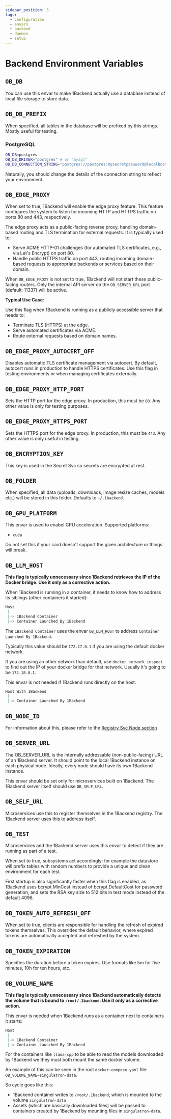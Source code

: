 ```yaml
---
sidebar_position: 3
tags:
  - configuration
  - envars
  - backend
  - daemon
  - setup
---
```


# Backend Environment Variables

## `OB_DB`

You can use this envar to make 1Backend actually use a database instead of local file storage to store data.

## `OB_DB_PREFIX`

When specified, all tables in the database will be prefixed by this strings. Mostly useful for testing.

### PostgreSQL

```sh
OB_DB=postgres
OB_DB_DRIVER="postgres" # or "mysql"
OB_DB_CONNECTION_STRING="postgres://postgres:mysecretpassword@localhost:5432/mydatabase?sslmode=disable"
```

Naturally, you should change the details of the connection string to reflect your environment.

## `OB_EDGE_PROXY`

When set to true, 1Backend will enable the edge proxy feature. This feature configures the system to listen for incoming HTTP and HTTPS traffic on ports 80 and 443, respectively.

The edge proxy acts as a public-facing reverse proxy, handling domain-based routing and TLS termination for external requests. It is typically used to:

- Serve ACME HTTP-01 challenges (for automated TLS certificates, e.g., via Let's Encrypt) on port 80.
- Handle public HTTPS traffic on port 443, routing incoming domain-based requests to appropriate backends or services based on their domain.

When `OB_EDGE_PROXY` is not set to true, 1Backend will not start these public-facing routers. Only the internal API server on the `OB_SERVER_URL` port (default: 11337) will be active.

**Typical Use Case**:

Use this flag when 1Backend is running as a publicly accessible server that needs to:

- Terminate TLS (HTTPS) at the edge.
- Serve automated certificates via ACME.
- Route external requests based on domain names.

## `OB_EDGE_PROXY_AUTOCERT_OFF`

Disables automatic TLS certificate management via autocert.
By default, autocert runs in production to handle HTTPS certificates.
Use this flag in testing environments or when managing certificates externally.

## `OB_EDGE_PROXY_HTTP_PORT`

Sets the HTTP port for the edge proxy.
In production, this must be `80`. Any other value is only for testing purposes.

## `OB_EDGE_PROXY_HTTPS_PORT`

Sets the HTTPS port for the edge proxy.
In production, this must be `443`. Any other value is only useful in testing.

## `OB_ENCRYPTION_KEY`

This key is used in the Secret Svc so secrets are encrypted at rest.

## `OB_FOLDER`

When specified, all data (uploads, downloads, image resize caches, models etc.) will be stored in this folder. Defaults to `~/.1backend`.

## `OB_GPU_PLATFORM`

This envar is used to enabel GPU acceleration.
Supported platforms:

- `cuda`

Do not set this if your card doesn't support the given architecture or things will break.

## `OB_LLM_HOST`

**This flag is typically unnecessary since 1Backend retrieves the IP of the Docker bridge. Use it only as a corrective action.**

When 1Backend is running in a container, it needs to know how to address its siblings (other containers it started):

```sh
Host
 |
 |-> 1Backend Container
 |-> Container Launched By 1Backend
```

The `1Backend Container` uses the envar `OB_LLM_HOST` to address `Container Launched By 1Backend`.

Typically this value should be `172.17.0.1` if you are using the default docker network.

If you are using an other network than default, use `docker network inspect` to find out the IP of your docker bridge for that network.
Usually it's going to be `172.18.0.1`.

This envar is not needed if 1Backend runs directly on the host:

```sh
Host With 1Backend
 |
 |-> Container Launched By 1Backend
```

## `OB_NODE_ID`

For information about this, please refer to the [Registry Svc Node section](/docs/built-in-services/registry-svc#node)

## `OB_SERVER_URL`

The OB_SERVER_URL is the internally addressable (non-public-facing) URL of an 1Backend server. It should point to the local 1Backend instance on each physical node. Ideally, every node should have its own 1Backend instance.

This envar should be set only for microservices built on 1Backend. The 1Backend server itself should use `OB_SELF_URL`.

## `OB_SELF_URL`

Microservices use this to register themselves in the 1Backend registry. The 1Backend server uses this to address itself.

## `OB_TEST`

Microservices and the 1Backend server uses this envar to detect if they are running as part of a test.

When set to true, subsystems act accordingly: for example the datastore will prefix tables with random numbers to provide a unique and clean environment for each test.

First startup is also significantly faster when this flag is enabled, as 1Backend uses bcrypt.MinCost instead of bcrypt.DefaultCost for password generation, and sets the RSA key size to 512 bits in test mode instead of the default 4096.

## `OB_TOKEN_AUTO_REFRESH_OFF`

When set to true, clients are responsible for handling the refresh of expired tokens themselves. This overrides the default behavior, where expired tokens are automatically accepted and refreshed by the system.

## `OB_TOKEN_EXPIRATION`

Specifies the duration before a token expires. Use formats like 5m for five minutes, 10h for ten hours, etc.

## `OB_VOLUME_NAME`

**This flag is typically unnecessary since 1Backend automatically detects the volume that is bound to `/root/.1backend`. Use it only as a corrective action.**

This envar is needed when 1Backend runs as a container next to containers it starts:

```sh
Host
 |
 |-> 1Backend Container
 |-> Container Launched By 1Backend
```

For the containers like `llama-cpp` to be able to read the models downloaded by 1Backend we they must both mount the same docker volume.

An example of this can be seen in the root `docker-compose.yaml` file: `OB_VOLUME_NAME=singulatron-data`.

So cycle goes like this:

- 1Backend container writes to `/root/.1backend`, which is mounted to the volume `singulatron-data`
- Assets (which are basically downloaded files) will be passed to containers created by 1Backend by mounting files in `singulatron-data`.
